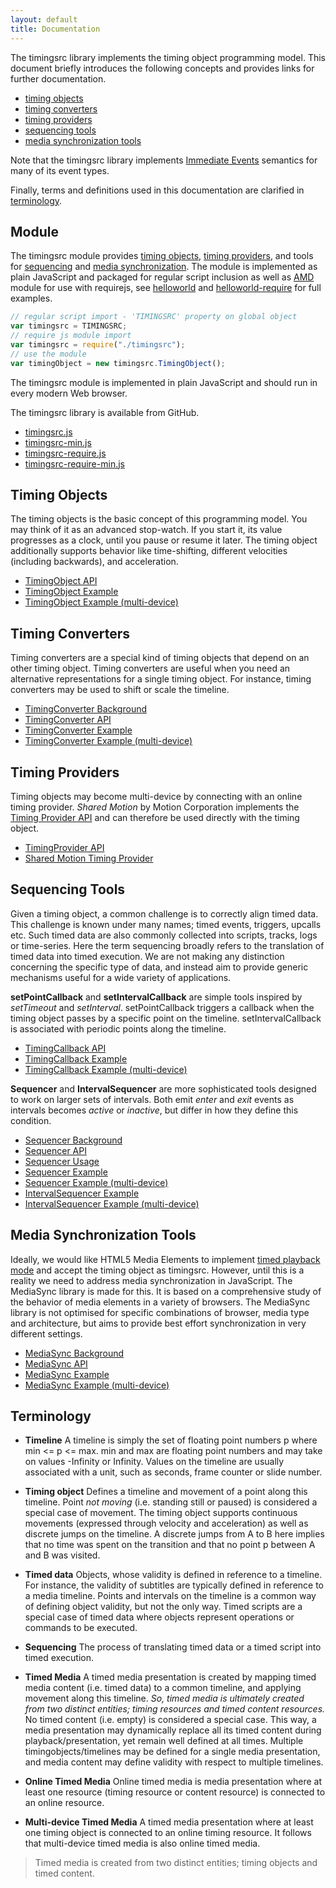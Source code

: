 ```yaml
---
layout: default
title: Documentation
---
```


The timingsrc library implements the timing object programming model. 
This document briefly introduces the following concepts and provides links for further documentation.

- [timing objects](#timingobject)
- [timing converters](#timingconverter)
- [timing providers](#timingprovider)
- [sequencing tools](#sequencing)
- [media synchronization tools](#mediasync)
 
Note that the timingsrc library implements [Immediate Events](background_eventing.html) semantics for many of its event types. 

Finally, terms and definitions used in this documentation are clarified in [terminology](#terminology).  


<a name="timingsrc"></a>
## Module

The timingsrc module provides [timing objects](#timingobject), [timing providers](#timingprovider), and tools for [sequencing](#sequencing) and [media synchronization](#mediasync). The module is implemented as plain JavaScript and packaged for regular script inclusion as well as [AMD](http://requirejs.org/) module for use with requirejs, see [helloworld](../examples/helloworld.html) and [helloworld-require](../examples/helloworld-require.html) for full examples. 

```javascript
// regular script import - 'TIMINGSRC' property on global object 
var timingsrc = TIMINGSRC;              
// require js module import
var timingsrc = require("./timingsrc");
// use the module
var timingObject = new timingsrc.TimingObject();
```

The timingsrc module is implemented in plain JavaScript and should run in every modern Web browser.

The timingsrc library is available from GitHub.

- [timingsrc.js](../lib/timingsrc.js)
- [timingsrc-min.js](../lib/timingsrc-min.js)
- [timingsrc-require.js](../lib/timingsrc-require.js)
- [timingsrc-require-min.js](../lib/timingsrc-require-min.js)


<a name="timingobject"></a>
## Timing Objects

The timing objects is the basic concept of this programming model. You may think of it as an advanced stop-watch.
If you start it, its value progresses as a clock, until you pause or resume it later. The timing object additionally 
supports behavior like time-shifting, different velocities (including backwards), and acceleration.

- [TimingObject API](api_timingobject.html)
- [TimingObject Example](exp_timingobject.html)
- [TimingObject Example (multi-device)](online_timingobject.html)

<a name="timingconverter"></a>
## Timing Converters

Timing converters are a special kind of timing objects that depend on an other timing object.
Timing converters are useful when you need an alternative representations for a single timing object. For instance, 
timing converters may be used to shift or scale the timeline.

- [TimingConverter Background](background_timingconverter.html)
- [TimingConverter API](api_timingconverter.html)
- [TimingConverter Example](exp_timingconverter.html)
- [TimingConverter Example (multi-device)](online_timingconverter.html)

<a name="timingprovider"></a>
## Timing Providers

Timing objects may become multi-device by connecting with an online timing provider. *Shared Motion* by Motion Corporation implements the [Timing Provider API](api_timingprovider.html) and can therefore be used directly with the timing object.

- [TimingProvider API](api_timingprovider.html)
- [Shared Motion Timing Provider](shared_motion.html)

<a name="sequencing"></a>
## Sequencing Tools

Given a timing object, a common challenge is to correctly align timed data. This challenge is known under many names;
timed events, triggers, upcalls etc. Such timed data are also commonly collected into scripts, tracks, logs or time-series. 
Here the term sequencing broadly refers to the translation of timed data into timed execution. We are not making any
distinction concerning the specific type of data, and instead aim to provide generic mechanisms useful for a wide variety of applications.

**setPointCallback** and **setIntervalCallback** are simple tools inspired by _setTimeout_ and _setInterval_. setPointCallback triggers a callback when the timing object passes by a specific point on the timeline. setIntervalCallback is associated with periodic points along the timeline.

- [TimingCallback API](api_timingcallback.html)
- [TimingCallback Example](exp_timingcallback.html)
- [TimingCallback Example (multi-device)](online_timingcallback.html)

**Sequencer** and **IntervalSequencer** are more sophisticated tools designed to work on larger sets of intervals. Both emit _enter_ and _exit_ events as intervals becomes _active_ or _inactive_, but differ in how they define this condition. 

- [Sequencer Background](background_sequencer.html)
- [Sequencer API](api_sequencer.html)
- [Sequencer Usage](usage_sequencer.html)
- [Sequencer Example](exp_sequencer.html)
- [Sequencer Example (multi-device)](online_sequencer.html)
- [IntervalSequencer Example](exp_intervalsequencer.html)
- [IntervalSequencer Example (multi-device)](online_intervalsequencer.html)


<a name="mediasync"></a>
## Media Synchronization Tools

Ideally, we would like HTML5 Media Elements to implement [timed playback mode](http://webtiming.github.io/timingobject/#media-elements-and-the-timing-object) and accept the timing object as timingsrc. However, until this is a reality we need to address media synchronization in JavaScript. The MediaSync library is made for this. It is based on a comprehensive study of the behavior of media elements in a variety of browsers. The MediaSync library is not optimised for specific combinations of browser, media type and architecture, but aims to provide best effort synchronization in very different settings.

- [MediaSync Background](background_mediasync.html)
- [MediaSync API](api_mediasync.html)
- [MediaSync Example](exp_mediasync.html)
- [MediaSync Example (multi-device)](online_mediasync.html)


<a name="terminology"></a>
## Terminology

- **Timeline** A timeline is simply the set of floating point numbers p where min \<= p \<= max. min and max are floating point numbers and may take on values -Infinity or Infinity. Values on the timeline are usually associated with a unit, such as seconds, frame counter or slide number.

- **Timing object** Defines a timeline and movement of a point along this timeline. Point *not moving* (i.e. standing still or paused) is considered a special case of movement. The timing object supports continuous movements (expressed through velocity and acceleration) as well as discrete jumps on the timeline. A discrete jumps from A to B here implies that no time was spent on the transition and that no point p between A and B was visited.

- **Timed data** Objects, whose validity is defined in reference to a timeline. For instance, the validity of subtitles are typically defined in reference to a media timeline. Points and intervals on the timeline is a common way of defining object validity, but not the only way. Timed scripts are a special case of timed data where objects represent operations or commands to be executed.

- **Sequencing** The process of translating timed data or a timed script into timed execution.

- **Timed Media** A timed media presentation is created by mapping timed media content (i.e. timed data) to a common timeline, and applying movement along this timeline. *So, timed media is ultimately created from two distinct entities; timing resources and timed content resources.* No timed content (i.e. empty) is considered a special case. This way, a media presentation may dynamically replace all its timed content during playback/presentation, yet remain well defined at all times. Multiple timingobjects/timelines may be defined for a single media presentation, and media content may define validity with respect to multiple timelines.

- **Online Timed Media** Online timed media is media presentation where at least one resource (timing resource or content resource) is connected to an online resource.

- **Multi-device Timed Media** A timed media presentation where at least one timing object is connected to an online timing resource. It follows that multi-device timed media is also online timed media.

> Timed media is created from two distinct entities; timing objects and timed content.

